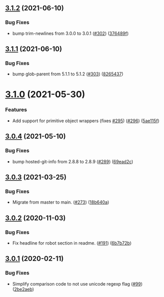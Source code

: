## [3.1.2](https://github.com/thenativeweb/boolean/compare/3.1.1...3.1.2) (2021-06-10)


### Bug Fixes

* bump trim-newlines from 3.0.0 to 3.0.1 ([#302](https://github.com/thenativeweb/boolean/issues/302)) ([376489f](https://github.com/thenativeweb/boolean/commit/376489fe37ec9c46aafb44d3c9abf0edeabc6f93))

## [3.1.1](https://github.com/thenativeweb/boolean/compare/3.1.0...3.1.1) (2021-06-10)


### Bug Fixes

* bump glob-parent from 5.1.1 to 5.1.2 ([#303](https://github.com/thenativeweb/boolean/issues/303)) ([8265437](https://github.com/thenativeweb/boolean/commit/8265437b1b3215256f8649e10ac65d4036a38bad))

# [3.1.0](https://github.com/thenativeweb/boolean/compare/3.0.4...3.1.0) (2021-05-30)


### Features

* Add support for primitive object wrappers (fixes [#295](https://github.com/thenativeweb/boolean/issues/295)) ([#296](https://github.com/thenativeweb/boolean/issues/296)) ([5ae115f](https://github.com/thenativeweb/boolean/commit/5ae115f09f123cdb624452fc163fc8724e0ab926))

## [3.0.4](https://github.com/thenativeweb/boolean/compare/3.0.3...3.0.4) (2021-05-10)


### Bug Fixes

* bump hosted-git-info from 2.8.8 to 2.8.9 ([#289](https://github.com/thenativeweb/boolean/issues/289)) ([69ead2c](https://github.com/thenativeweb/boolean/commit/69ead2c8fe897d546f8329ed262e6158938581be))

## [3.0.3](https://github.com/thenativeweb/boolean/compare/3.0.2...3.0.3) (2021-03-25)


### Bug Fixes

* Migrate from master to main. ([#273](https://github.com/thenativeweb/boolean/issues/273)) ([18b640a](https://github.com/thenativeweb/boolean/commit/18b640af858d26b4dd76b9de443a4039e1e2131a))

## [3.0.2](https://github.com/thenativeweb/boolean/compare/3.0.1...3.0.2) (2020-11-03)


### Bug Fixes

* Fix headline for robot section in readme. ([#191](https://github.com/thenativeweb/boolean/issues/191)) ([6b7b72b](https://github.com/thenativeweb/boolean/commit/6b7b72b6d5d5c1ad2251c5959b35c8c87b3421a5))

## [3.0.1](https://github.com/thenativeweb/boolean/compare/3.0.0...3.0.1) (2020-02-11)


### Bug Fixes

* Simplify comparison code to not use unicode regexp flag ([#99](https://github.com/thenativeweb/boolean/issues/99)) ([2be2aeb](https://github.com/thenativeweb/boolean/commit/2be2aeb244c060eccb388dacc6903bbad193e745))
